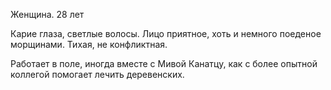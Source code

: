 Женщина. 28 лет

Карие глаза, светлые волосы. Лицо приятное, хоть и немного поеденое морщинами. 
Тихая, не конфликтная.

Работает в поле, иногда вместе с Мивой Канатцу, как с более опытной коллегой помогает лечить деревенских.